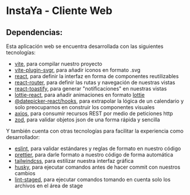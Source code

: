 # InstaYa - Cliente Web

## Dependencias:

Esta aplicación web se encuentra desarrollada con las siguientes tecnologías:

- [vite](https://www.npmjs.com/package/vite), para compilar nuestro proyecto
- [vite-plugin-svgr](https://www.npmjs.com/package/vite-plugin-svgr), para añadir iconos en formato .svg
- [react](https://www.npmjs.com/package/react), para definir la interfaz en forma de componentes reutilizables
- [react-router](https://www.npmjs.com/package/react-router-dom), para definir las rutas y navegación de nuestras vistas
- [react-toastify](https://www.npmjs.com/package/react-toastify), para generar "notificaciones" en nuestras vistas
- [lottie-react](https://www.npmjs.com/package/lottie-react), para añadir animaciones en formato [lottie](https://airbnb.design/lottie/)
- [@datepicker-react/hooks](https://www.npmjs.com/package/@datepicker-react/hooks), para extrapolar la lógica de un calendario y solo preocuparnos en construir los componentes visuales
- [axios](https://www.npmjs.com/package/axios), para consumir recursos REST por medio de peticiones http
- [zod](https://www.npmjs.com/package/zod), para validar objetos json de una forma rápida y sencilla

Y también cuenta con otras tecnologías para facilitar la experiencia como desarrollador:

- [eslint](https://www.npmjs.com/package/eslint), para validar estándares y reglas de formato en nuestro código
- [prettier](https://www.npmjs.com/package/prettier), para darle formato a nuestro código de forma automática
- [tailwindcss](https://www.npmjs.com/package/tailwindcss), para estilizar nuestra interfaz gráfica
- [husky](https://www.npmjs.com/package/husky), para ejecutar comandos antes de hacer commit con nuestros cambios
- [lint-staged](https://www.npmjs.com/package/lint-staged), para ejecutar comandos tomando en cuenta solo los archivos en el área de stage


